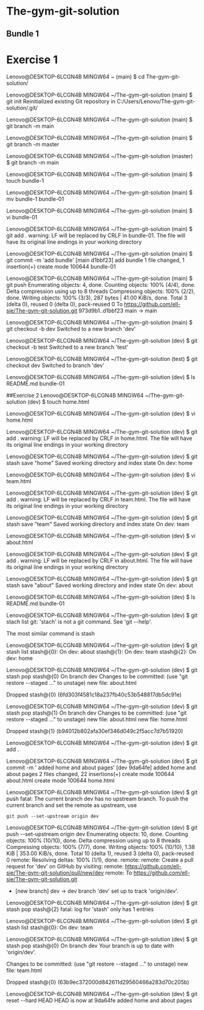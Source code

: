 # The-gym-git-solution

## Bundle 1
# Exercise 1
Lenovo@DESKTOP-6LCGN4B MINGW64 ~ (main)
$ cd The-gym-git-solution/

Lenovo@DESKTOP-6LCGN4B MINGW64 ~/The-gym-git-solution (main)
$ git init
Reinitialized existing Git repository in C:/Users/Lenovo/The-gym-git-solution/.git/

Lenovo@DESKTOP-6LCGN4B MINGW64 ~/The-gym-git-solution (main)
$ git branch -m main

Lenovo@DESKTOP-6LCGN4B MINGW64 ~/The-gym-git-solution (main)
$ git branch -m master

Lenovo@DESKTOP-6LCGN4B MINGW64 ~/The-gym-git-solution (master)
$ git branch -m main

Lenovo@DESKTOP-6LCGN4B MINGW64 ~/The-gym-git-solution (main)
$ touch bundle-1

Lenovo@DESKTOP-6LCGN4B MINGW64 ~/The-gym-git-solution (main)
$ mv bundle-1 bundle-01

Lenovo@DESKTOP-6LCGN4B MINGW64 ~/The-gym-git-solution (main)
$ vi bundle-01

Lenovo@DESKTOP-6LCGN4B MINGW64 ~/The-gym-git-solution (main)
$ git add .
warning: LF will be replaced by CRLF in bundle-01.
The file will have its original line endings in your working directory

Lenovo@DESKTOP-6LCGN4B MINGW64 ~/The-gym-git-solution (main)
$ git commit -m 'add bundle'
[main d1bbf23] add bundle
 1 file changed, 1 insertion(+)
 create mode 100644 bundle-01
 
Lenovo@DESKTOP-6LCGN4B MINGW64 ~/The-gym-git-solution (main)
$ git push
Enumerating objects: 4, done.
Counting objects: 100% (4/4), done.
Delta compression using up to 8 threads
Compressing objects: 100% (2/2), done.
Writing objects: 100% (3/3), 287 bytes | 41.00 KiB/s, done.
Total 3 (delta 0), reused 0 (delta 0), pack-reused 0
To https://github.com/ell-sie/The-gym-git-solution.git
   973d9b1..d1bbf23  main -> main

Lenovo@DESKTOP-6LCGN4B MINGW64 ~/The-gym-git-solution (main)
$ git checkout -b dev
Switched to a new branch 'dev'

Lenovo@DESKTOP-6LCGN4B MINGW64 ~/The-gym-git-solution (dev)
$ git checkout -b test
Switched to a new branch 'test'

Lenovo@DESKTOP-6LCGN4B MINGW64 ~/The-gym-git-solution (test)
$ git checkout dev
Switched to branch 'dev'

Lenovo@DESKTOP-6LCGN4B MINGW64 ~/The-gym-git-solution (dev)
$ ls
README.md  bundle-01

##Exercise 2
Lenovo@DESKTOP-6LCGN4B MINGW64 ~/The-gym-git-solution (dev)
$ touch home.html

Lenovo@DESKTOP-6LCGN4B MINGW64 ~/The-gym-git-solution (dev)
$ vi home.html

Lenovo@DESKTOP-6LCGN4B MINGW64 ~/The-gym-git-solution (dev)
$ git add .
warning: LF will be replaced by CRLF in home.html.
The file will have its original line endings in your working directory

Lenovo@DESKTOP-6LCGN4B MINGW64 ~/The-gym-git-solution (dev)
$ git stash save "home"
Saved working directory and index state On dev: home

Lenovo@DESKTOP-6LCGN4B MINGW64 ~/The-gym-git-solution (dev)
$ vi team.html

Lenovo@DESKTOP-6LCGN4B MINGW64 ~/The-gym-git-solution (dev)
$ git add .
warning: LF will be replaced by CRLF in team.html.
The file will have its original line endings in your working directory

Lenovo@DESKTOP-6LCGN4B MINGW64 ~/The-gym-git-solution (dev)
$ git stash save "team"
Saved working directory and index state On dev: team

Lenovo@DESKTOP-6LCGN4B MINGW64 ~/The-gym-git-solution (dev)
$ vi about.html

Lenovo@DESKTOP-6LCGN4B MINGW64 ~/The-gym-git-solution (dev)
$ git add .
warning: LF will be replaced by CRLF in about.html.
The file will have its original line endings in your working directory

Lenovo@DESKTOP-6LCGN4B MINGW64 ~/The-gym-git-solution (dev)
$ git stash save "about"
Saved working directory and index state On dev: about

Lenovo@DESKTOP-6LCGN4B MINGW64 ~/The-gym-git-solution (dev)
$ ls
README.md  bundle-01

Lenovo@DESKTOP-6LCGN4B MINGW64 ~/The-gym-git-solution (dev)
$ git stach list
git: 'stach' is not a git command. See 'git --help'.

The most similar command is
        stash

Lenovo@DESKTOP-6LCGN4B MINGW64 ~/The-gym-git-solution (dev)
$ git stash list
stash@{0}: On dev: about
stash@{1}: On dev: team
stash@{2}: On dev: home

Lenovo@DESKTOP-6LCGN4B MINGW64 ~/The-gym-git-solution (dev)
$ git stash pop stash@{0}
On branch dev
Changes to be committed:
  (use "git restore --staged <file>..." to unstage)
        new file:   about.html

Dropped stash@{0} (6fd303f4581c18a237fb40c53b548817db5dc91e)

Lenovo@DESKTOP-6LCGN4B MINGW64 ~/The-gym-git-solution (dev)
$ git stash pop stash@{1}
On branch dev
Changes to be committed:
  (use "git restore --staged <file>..." to unstage)
        new file:   about.html
        new file:   home.html

Dropped stash@{1} (b94012b802afa30ef346d049c2f5acc7d7b51920)

Lenovo@DESKTOP-6LCGN4B MINGW64 ~/The-gym-git-solution (dev)
$ git add .

Lenovo@DESKTOP-6LCGN4B MINGW64 ~/The-gym-git-solution (dev)
$ git commit -m ' added home and about pages'
[dev 9da64fe]  added home and about pages
 2 files changed, 22 insertions(+)
 create mode 100644 about.html
 create mode 100644 home.html

Lenovo@DESKTOP-6LCGN4B MINGW64 ~/The-gym-git-solution (dev)
$ git push
fatal: The current branch dev has no upstream branch.
To push the current branch and set the remote as upstream, use

    git push --set-upstream origin dev


Lenovo@DESKTOP-6LCGN4B MINGW64 ~/The-gym-git-solution (dev)
$ git push --set-upstream origin dev
Enumerating objects: 10, done.
Counting objects: 100% (10/10), done.
Delta compression using up to 8 threads
Compressing objects: 100% (7/7), done.
Writing objects: 100% (10/10), 1.38 KiB | 353.00 KiB/s, done.
Total 10 (delta 1), reused 3 (delta 0), pack-reused 0
remote: Resolving deltas: 100% (1/1), done.
remote:
remote: Create a pull request for 'dev' on GitHub by visiting:
remote:      https://github.com/ell-sie/The-gym-git-solution/pull/new/dev
remote:
To https://github.com/ell-sie/The-gym-git-solution.git
 * [new branch]      dev -> dev
branch 'dev' set up to track 'origin/dev'.

Lenovo@DESKTOP-6LCGN4B MINGW64 ~/The-gym-git-solution (dev)
$ git stash pop stash@{2}
fatal: log for 'stash' only has 1 entries

Lenovo@DESKTOP-6LCGN4B MINGW64 ~/The-gym-git-solution (dev)
$ git stash list
stash@{0}: On dev: team

Lenovo@DESKTOP-6LCGN4B MINGW64 ~/The-gym-git-solution (dev)
$ git stash pop stash@{0}
On branch dev
Your branch is up to date with 'origin/dev'.

Changes to be committed:
  (use "git restore --staged <file>..." to unstage)
        new file:   team.html

Dropped stash@{0} (63b9ec372000d842611d29560466a283d70c205b)

Lenovo@DESKTOP-6LCGN4B MINGW64 ~/The-gym-git-solution (dev)
$ git reset --hard HEAD
HEAD is now at 9da64fe  added home and about pages

